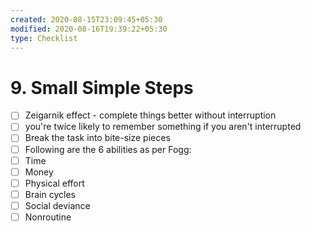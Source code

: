```yaml
---
created: 2020-08-15T23:09:45+05:30
modified: 2020-08-16T19:39:22+05:30
type: Checklist
---
```


# 9.  Small Simple Steps

- [ ] Zeigarnik effect - complete things better without interruption
- [ ] you're twice likely to remember something if you aren't interrupted
- [ ] Break the task into bite-size pieces
- [ ] Following are the 6 abilities as per Fogg:
- [ ] Time
- [ ] Money
- [ ] Physical effort
- [ ] Brain cycles
- [ ] Social deviance
- [ ] Nonroutine